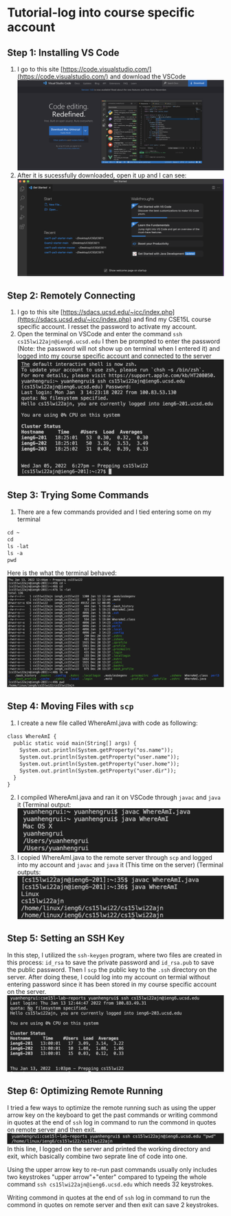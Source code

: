 # Tutorial-log into course specific account

## Step 1: Installing VS Code
1. I go to this site [https://code.visualstudio.com/](https://code.visualstudio.com/) and download the VSCode 
![Image](1.png) 
2. After it is sucessfully downloaded, open it up and I can see:
![Image](2.png)

## Step 2: Remotely Connecting
1. I go to this site [https://sdacs.ucsd.edu/~icc/index.php](https://sdacs.ucsd.edu/~icc/index.php) and find my CSE15L course specific account. I resset the password to activate my account.
2. Open the terminal on VSCode and enter the command `ssh cs15lwi22ajn@ieng6.ucsd.edu` I then be prompted to enter the password (Note: the password will not show up on terminal when I entered it) and logged into my course specific account and connected to the server
![Image](3.png)

## Step 3: Trying Some Commands
1. There are a few commands provided and I tied entering some on my terminal
```
cd ~
cd 
ls -lat 
ls -a
pwd
```
Here is the what the terminal behaved:
![Image](4.png)

## Step 4: Moving Files with `scp`
1. I create a new file called WhereAmI.java with code as following:
```
class WhereAmI {
  public static void main(String[] args) {
    System.out.println(System.getProperty("os.name"));
    System.out.println(System.getProperty("user.name"));
    System.out.println(System.getProperty("user.home"));
    System.out.println(System.getProperty("user.dir"));
  }
}
```
2. I compiled WhereAmI.java and ran it on VSCode through `javac` and  `java` it (Terminal output:
![Image](5.png) 
3. I copied WhereAmI.java to the remote server through `scp` and logged into my account and `javac` and  `java` it (This time on the server) (Terminal outputs:
![Image](6.png) 


## Step 5: Setting an SSH Key
In this step, I utilized the `ssh-keygen` program, where two files are created in this process: `id_rsa` to save the private password and `id_rsa.pub` to save the public password. Then I `scp` the public key to the `.ssh` directory on the server. After doing these, I could log into my account on termial without entering password since it has been stored in my course specific account on the server.
![Image](7.png)
## Step 6: Optimizing Remote Running
I tried a few ways to optimize the remote running such as using the upper arrow key on the keyboard to get the past commands or writing commond in quotes at the end of `ssh` log in command to run the commond in quotes on remote server and then exit. 
![Image](8.png)
In this line, I logged on the server and printed the working directory and exit, which basically combine two seprate line of code into one.

Using the upper arrow key to re-run past commands usually only includes two keystrokes "upper arrow"+"enter" compared to typeing the whole command `ssh cs15lwi22ajn@ieng6.ucsd.edu` which needs 32 keystrokes.

Writing commond in quotes at the end of `ssh` log in command to run the commond in quotes on remote server and then exit can save 2 keystrokes.





